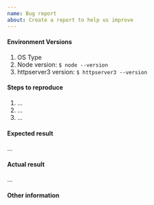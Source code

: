```yaml
---
name: Bug report
about: Create a report to help us improve
---
```


<!-- Describe the issue briefly here. -->

#### Environment Versions

1. OS Type
1. Node version: `$ node --version`
1. httpserver3 version: `$ httpserver3 --version`

#### Steps to reproduce

<!-- Include the actual command -->

1. ...
2. ...
3. ...

#### Expected result

...

#### Actual result

<!-- Include full output and/or stack trace -->

...

#### Other information

<!-- Include related issues, suggestions for a fix or further debug information, etc. -->
